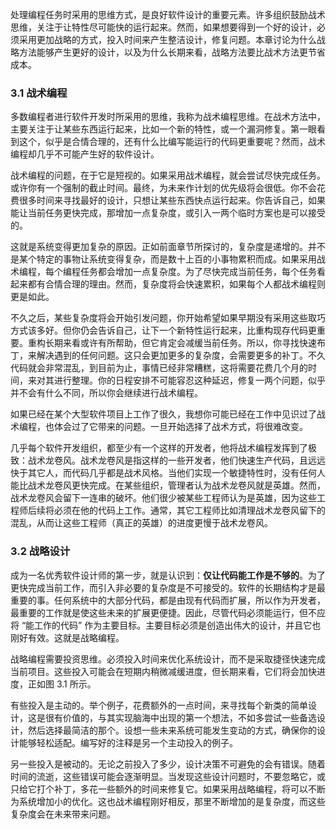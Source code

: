 处理编程任务时采用的思维方式，是良好软件设计的重要元素。许多组织鼓励战术思维，关注于让特性尽可能快的运行起来。然而，如果想要得到一个好的设计，必须采用更加战略的方式，投入时间来产生整洁设计，修复问题。本章讨论为什么战略方法能够产生更好的设计，以及为什么长期来看，战略方法要比战术方法更节省成本。

### 3.1 战术编程

多数编程者进行软件开发时所采用的思维，我称为战术编程思维。在战术方法中，主要关注于让某些东西运行起来，比如一个新的特性，或一个漏洞修复。第一眼看到这个，似乎是合情合理的，还有什么比编写能运行的代码更重要呢？然而，战术编程却几乎不可能产生好的软件设计。

战术编程的问题，在于它是短视的。如果采用战术编程，就会尝试尽快完成任务。或许你有一个强制的截止时间。最终，为未来作计划的优先级将会很低。你不会花费很多时间来寻找最好的设计，只想让某些东西快点运行起来。你告诉自己，如果能让当前任务更快完成，那增加一点复杂度，或引入一两个临时方案也是可以接受的。

这就是系统变得更加复杂的原因。正如前面章节所探讨的，复杂度是递增的。并不是某个特定的事物让系统变得复杂，而是数十上百的小事物累积而成。如果采用战术编程，每个编程任务都会增加一点复杂度。为了尽快完成当前任务，每个任务看起来都有合情合理的理由。然而，复杂度将会快速累积，如果每个人都战术编程则更是如此。

不久之后，某些复杂度将会开始引发问题，你开始希望如果早期没有采用这些取巧方式该多好。但你仍会告诉自己，让下一个新特性运行起来，比重构现存代码更重要。重构长期来看或许有所帮助，但它肯定会减缓当前任务。所以，你寻找快速布丁，来解决遇到的任何问题。这只会更加更多的复杂度，会需要更多的补丁。不久代码就会非常混乱，到目前为止，事情已经非常糟糕，这将需要花费几个月的时间，来对其进行整理。你的日程安排不可能容忍这种延迟，修复一两个问题，似乎并不会有什么不同，所以你会继续进行战术编程。

如果已经在某个大型软件项目上工作了很久，我想你可能已经在工作中见识过了战术编程，也体会过了它带来的问题。一旦开始选择了战术方式，将很难改变。

几乎每个软件开发组织，都至少有一个这样的开发者，他将战术编程发挥到了极致：战术龙卷风。战术龙卷风是指这样的一些开发者，他们快速生产代码，且远远快于其它人，而代码几乎都是战术风格。当他们实现一个敏捷特性时，没有任何人能比战术龙卷风更快完成。在某些组织，管理者认为战术龙卷风就是英雄。然而，战术龙卷风会留下一连串的破坏。他们很少被某些工程师认为是英雄，因为这些工程师后续将必须在他的代码上工作。通常，其它工程师比如清理战术龙卷风留下的混乱，从而让这些工程师（真正的英雄）的进度更慢于战术龙卷风。

### 3.2 战略设计

成为一名优秀软件设计师的第一步，就是认识到：**仅让代码能工作是不够的**。为了更快完成当前工作，而引入非必要的复杂度是不可接受的。软件的长期结构才是最重要的事。任何系统中的大部分代码，都是由现有代码而扩展，所以作为开发者，最重要的工作就是使这些未来的扩展更便捷。因此，尽管代码必须能运行，但不应将 “能工作的代码” 作为主要目标。主要目标必须是创造出伟大的设计，并且它也刚好有效。这就是战略编程。

战略编程需要投资思维。必须投入时间来优化系统设计，而不是采取捷径快速完成当前项目。这些投入可能会在短期内稍微减缓进度，但长期来看，它们将会加快进度，正如图 3.1 所示。

有些投入是主动的。举个例子，花费额外的一点时间，来寻找每个新类的简单设计，这是很有价值的，与其实现脑海中出现的第一个想法，不如多尝试一些备选设计，然后选择最简洁的那个。设想一些未来系统可能发生变动的方式，确保你的设计能够轻松适配。编写好的注释是另一个主动投入的例子。

另一些投入是被动的。无论之前投入了多少，设计决策不可避免的会有错误。随着时间的流逝，这些错误可能会逐渐明显。当发现这些设计问题时，不要忽略它，或只给它打个补丁，多花一些额外的时间来修复它。如果采用战略编程，将可以不断为系统增加小的优化。这也战术编程刚好相反，那里不断增加的是复杂度，而这些复杂度会在未来带来问题。